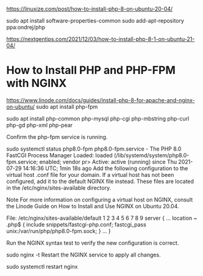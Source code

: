 https://linuxize.com/post/how-to-install-php-8-on-ubuntu-20-04/

sudo apt install software-properties-common
sudo add-apt-repository ppa:ondrej/php


https://nextgentips.com/2021/12/03/how-to-install-php-8-1-on-ubuntu-21-04/


# How to Install PHP and PHP-FPM with NGINX
https://www.linode.com/docs/guides/install-php-8-for-apache-and-nginx-on-ubuntu/
 sudo apt install php-fpm

  sudo apt install php-common php-mysql php-cgi php-mbstring php-curl php-gd php-xml   php-pear

  Confirm the php-fpm service is running.

 sudo systemctl status php8.0-fpm
php8.0-fpm.service - The PHP 8.0 FastCGI Process Manager
     Loaded: loaded (/lib/systemd/system/php8.0-fpm.service; enabled; vendor pr>
     Active: active (running) since Thu 2021-07-29 14:16:36 UTC; 1min 18s ago
Add the following configuration to the virtual host .conf file for your domain. If a virtual host has not been configured, add it to the default NGINX file instead. These files are located in the /etc/nginx/sites-available directory.

Note
For more information on configuring a virtual host on NGINX, consult the Linode Guide on How to Install and Use NGINX on Ubuntu 20.04.

File: /etc/nginx/sites-available/default
1
2
3
4
5
6
7
8
9
server {
...
        location ~ \.php$ {
                include snippets/fastcgi-php.conf;
                fastcgi_pass unix:/var/run/php/php8.0-fpm.sock;
        }
...
}
    
Run the NGINX syntax test to verify the new configuration is correct.

 sudo nginx -t
Restart the NGINX service to apply all changes.

 sudo systemctl restart nginx